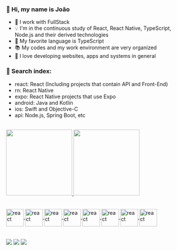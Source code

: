 ### 🖖 Hi, my name is João

- 🚀 I work with FullStack
- 💡 I'm in the continuous study of React, React Native, TypeScript, Node.js and their derived technologies
- 📘 My favorite language is TypeScript
- 📚 My codes and my work environment are very organized
- 🖤 I love developing websites, apps and systems in general

### 🔎 Search index:
- react: React (Including projects that contain API and Front-End)
- rn: React Native
- expo: React Native projects that use Expo
- android: Java and Kotlin
- ios: Swift and Objective-C
- api: Node.js, Spring Boot, etc

<br />

<div align="flex-start">
  <a href="https://github.com/Quindinzao">
  <img height="180em" src="https://github-readme-stats.vercel.app/api?username=Quindinzao&show_icons=true&theme=dark&include_all_commits=true&count_private=true"/>
  <img height="180em" src="https://github-readme-stats.vercel.app/api/top-langs/?username=Quindinzao&layout=compact&langs_count=7&theme=dark"/>
</div>
  
<br />
<br />
  
<div>
  <img src="https://cdn.jsdelivr.net/gh/devicons/devicon/icons/react/react-original.svg" alt="react" align="center" height="48" width="48" />
  <img src="https://cdn.jsdelivr.net/gh/devicons/devicon/icons/nodejs/nodejs-plain.svg" alt="react" align="center" height="48" width="48" />
  <img src="https://cdn.jsdelivr.net/gh/devicons/devicon/icons/redux/redux-original.svg" alt="react" align="center" height="48" width="48" />
  <img src="https://cdn.jsdelivr.net/gh/devicons/devicon/icons/materialui/materialui-plain.svg" alt="react" align="center" height="48" width="48" />
  <img src="https://cdn.jsdelivr.net/gh/devicons/devicon/icons/typescript/typescript-plain.svg" alt="react" align="center" height="48" width="48" />
  <img src="https://cdn.jsdelivr.net/gh/devicons/devicon/icons/javascript/javascript-plain.svg" alt="react" align="center" height="48" width="48" />
  <img src="https://cdn.jsdelivr.net/gh/devicons/devicon/icons/html5/html5-plain.svg" alt="react" align="center" height="48" width="48" />
  <img src="https://cdn.jsdelivr.net/gh/devicons/devicon/icons/css3/css3-plain.svg" alt="react" align="center" height="48" width="48" />
</div>

<br />
<br />
  
<div>
  <a href="https://instagram.com/juaoviquitor" target="_blank"><img src="https://img.shields.io/badge/-Instagram-%23E4405F?style=for-the-badge&logo=instagram&logoColor=white" target="_blank"></a>
  <a href = "mailto:devjaodev@gmail.com"><img src="https://img.shields.io/badge/-Gmail-%23333?style=for-the-badge&logo=gmail&logoColor=white" target="_blank"></a>
  <a href="https://www.linkedin.com/in/jo%C3%A3o-victor-fernandes-66bb741b8/" target="_blank"><img src="https://img.shields.io/badge/-LinkedIn-%230077B5?style=for-the-badge&logo=linkedin&logoColor=white" target="_blank"></a> 
</div>
